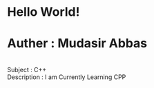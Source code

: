 # Hello World!
<h1>Auther : Mudasir Abbas</h1>
<br>
Subject : C++
<br>
Description : I am Currently Learning CPP

